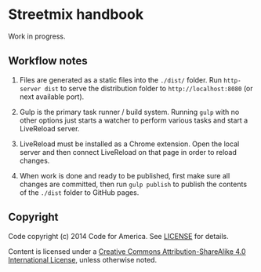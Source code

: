 Streetmix handbook
==================

Work in progress.

## Workflow notes

1. Files are generated as a static files into the `./dist/` folder. Run `http-server dist` to serve the distribution folder to `http://localhost:8080` (or next available port).
2. Gulp is the primary task runner / build system. Running `gulp` with no other options just starts a watcher to perform various tasks and start a LiveReload server.
3. LiveReload must be installed as a Chrome extension. Open the local server and then connect LiveReload on that page in order to reload changes.

4. When work is done and ready to be published, first make sure all changes are committed, then run `gulp publish` to publish the contents of the `./dist` folder to GitHub pages.




## <a name="copyright"></a>Copyright
Code copyright (c) 2014 Code for America. See [LICENSE][] for details.

Content is licensed under a <a rel="license" href="http://creativecommons.org/licenses/by-sa/4.0/">Creative Commons Attribution-ShareAlike 4.0 International License</a>, unless otherwise noted.

[license]: https://github.com/codeforamerica/streetmix/blob/master/LICENSE.md

